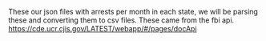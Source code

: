 These our json files with arrests per month in each state, we will be parsing these and converting them to csv files.
These came from the fbi api. https://cde.ucr.cjis.gov/LATEST/webapp/#/pages/docApi 